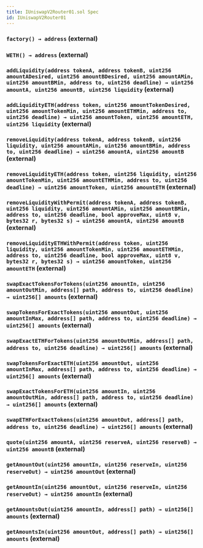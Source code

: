 ```yaml
---
title: IUniswapV2Router01.sol Spec
id: IUniswapV2Router01
---
```








### `factory() → address` (external)








### `WETH() → address` (external)








### `addLiquidity(address tokenA, address tokenB, uint256 amountADesired, uint256 amountBDesired, uint256 amountAMin, uint256 amountBMin, address to, uint256 deadline) → uint256 amountA, uint256 amountB, uint256 liquidity` (external)








### `addLiquidityETH(address token, uint256 amountTokenDesired, uint256 amountTokenMin, uint256 amountETHMin, address to, uint256 deadline) → uint256 amountToken, uint256 amountETH, uint256 liquidity` (external)








### `removeLiquidity(address tokenA, address tokenB, uint256 liquidity, uint256 amountAMin, uint256 amountBMin, address to, uint256 deadline) → uint256 amountA, uint256 amountB` (external)








### `removeLiquidityETH(address token, uint256 liquidity, uint256 amountTokenMin, uint256 amountETHMin, address to, uint256 deadline) → uint256 amountToken, uint256 amountETH` (external)








### `removeLiquidityWithPermit(address tokenA, address tokenB, uint256 liquidity, uint256 amountAMin, uint256 amountBMin, address to, uint256 deadline, bool approveMax, uint8 v, bytes32 r, bytes32 s) → uint256 amountA, uint256 amountB` (external)








### `removeLiquidityETHWithPermit(address token, uint256 liquidity, uint256 amountTokenMin, uint256 amountETHMin, address to, uint256 deadline, bool approveMax, uint8 v, bytes32 r, bytes32 s) → uint256 amountToken, uint256 amountETH` (external)








### `swapExactTokensForTokens(uint256 amountIn, uint256 amountOutMin, address[] path, address to, uint256 deadline) → uint256[] amounts` (external)








### `swapTokensForExactTokens(uint256 amountOut, uint256 amountInMax, address[] path, address to, uint256 deadline) → uint256[] amounts` (external)








### `swapExactETHForTokens(uint256 amountOutMin, address[] path, address to, uint256 deadline) → uint256[] amounts` (external)








### `swapTokensForExactETH(uint256 amountOut, uint256 amountInMax, address[] path, address to, uint256 deadline) → uint256[] amounts` (external)








### `swapExactTokensForETH(uint256 amountIn, uint256 amountOutMin, address[] path, address to, uint256 deadline) → uint256[] amounts` (external)








### `swapETHForExactTokens(uint256 amountOut, address[] path, address to, uint256 deadline) → uint256[] amounts` (external)








### `quote(uint256 amountA, uint256 reserveA, uint256 reserveB) → uint256 amountB` (external)








### `getAmountOut(uint256 amountIn, uint256 reserveIn, uint256 reserveOut) → uint256 amountOut` (external)








### `getAmountIn(uint256 amountOut, uint256 reserveIn, uint256 reserveOut) → uint256 amountIn` (external)








### `getAmountsOut(uint256 amountIn, address[] path) → uint256[] amounts` (external)








### `getAmountsIn(uint256 amountOut, address[] path) → uint256[] amounts` (external)










